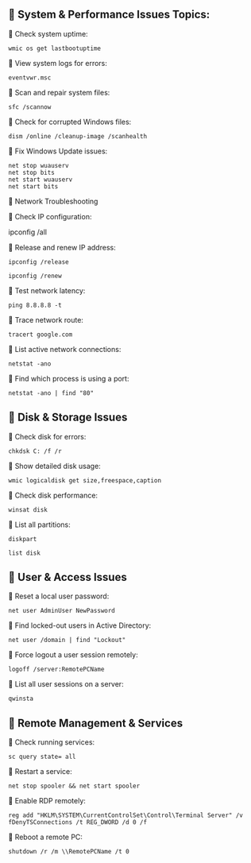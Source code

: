 
## 📌 System & Performance Issues Topics:

🔹 Check system uptime:  
  
    wmic os get lastbootuptime  
  
🔹 View system logs for errors:  
  
    eventvwr.msc  

🔹 Scan and repair system files:  
 
    sfc /scannow 
 
🔹 Check for corrupted Windows files:  
  
    dism /online /cleanup-image /scanhealth  

🔹 Fix Windows Update issues:  
  
    net stop wuauserv  
    net stop bits  
    net start wuauserv  
    net start bits 
  
📌 Network Troubleshooting  
  
🔹 Check IP configuration:  
  
ipconfig /all  
  
🔹 Release and renew IP address:  
  
    ipconfig /release

    ipconfig /renew 
  
🔹 Test network latency:  
  
    ping 8.8.8.8 -t  

🔹 Trace network route:  
  
    tracert google.com

🔹 List active network connections:  
  
    netstat -ano

🔹 Find which process is using a port:  
  
    netstat -ano | find "80"  

## 📌 Disk & Storage Issues

  
🔹 Check disk for errors:  
  
    chkdsk C: /f /r 
  
🔹 Show detailed disk usage:  

    wmic logicaldisk get size,freespace,caption  
  
🔹 Check disk performance:  
  
    winsat disk  
 
🔹 List all partitions:  
  
    diskpart  

    list disk  

## 📌 User & Access Issues

  
🔹 Reset a local user password:  
  
    net user AdminUser NewPassword  
  
🔹 Find locked-out users in Active Directory:  
  
    net user /domain | find "Lockout"  
  
🔹 Force logout a user session remotely:  
  
    logoff /server:RemotePCName  
  
🔹 List all user sessions on a server:  
  
    qwinsta  

  
## 📌 Remote Management & Services

  
🔹 Check running services:  
  
    sc query state= all
  
🔹 Restart a service:  
  
    net stop spooler && net start spooler  
  
🔹 Enable RDP remotely:  
  
    reg add "HKLM\SYSTEM\CurrentControlSet\Control\Terminal Server" /v fDenyTSConnections /t REG_DWORD /d 0 /f  
  
🔹 Reboot a remote PC:  
  
    shutdown /r /m \\RemotePCName /t 0
